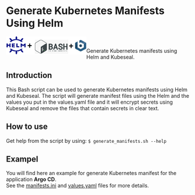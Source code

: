 # Generate Kubernetes Manifests Using Helm

<img width="220" alt="kubeAcademy-vappliance" src="https://github.com/rafaelurrutiasilva/Generate_K8s_Manifests_Using_Helm/blob/main/helm_bash_kubeseal_logo.png" align=left> <br>

Generate Kubernetes manifests using Helm and Kubeseal.

## Introduction
This Bash script can be used to generate Kubernetes manifests using Helm and Kubeseal.
The script will generate manifest files using the Helm and the values you put in the values.yaml file and it will encrypt secrets using Kubeseal and remove the files that contain secrets in clear text.

## How to use
Get help from the script by using:
`$ generate_manifests.sh --help`

## Exampel
You will find here an example for generate Kubernetes manifest for the application **Argo CD**.<br>
See the [manifests.ini](https://github.com/rafaelurrutiasilva/Generate_K8s_Manifests_Using_Helm/blob/main/manifests.ini) and [values.yaml](https://github.com/rafaelurrutiasilva/Generate_K8s_Manifests_Using_Helm/blob/main/values.yaml) files for more details.
